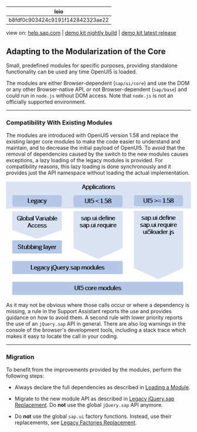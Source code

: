 | loio |
| -----|
| b8fdf0c903424c9191f142842323ae22 |

<div id="loio">

view on: [help.sap.com](https://help.sap.com/viewer/DRAFT/3237636b137e43519a20ad5513c49ccb/latest/en-US/b8fdf0c903424c9191f142842323ae22.html) | [demo kit nightly build](https://openui5nightly.hana.ondemand.com/#/topic/b8fdf0c903424c9191f142842323ae22) | [demo kit latest release](https://openui5.hana.ondemand.com/#/topic/b8fdf0c903424c9191f142842323ae22)</div>
<!-- loiob8fdf0c903424c9191f142842323ae22 -->

## Adapting to the Modularization of the Core

Small, predefined modules for specific purposes, providing standalone functionality can be used any time OpenUI5 is loaded.

The modules are either Browser-dependent \(`sap/ui/core`\) and use the DOM or any other Browser-native API, or not Browser-dependent \(`sap/base`\) and could run in `node.js` without DOM access. Note that `node.js` is not an officially supported environment.

***

<a name="loiob8fdf0c903424c9191f142842323ae22__section_dcz_jnh_y2b"/>

### Compatibility With Existing Modules

The modules are introduced with OpenUI5 version 1.58 and replace the existing larger core modules to make the code easier to understand and maintain, and to decrease the initial payload of OpenUI5. To avoid that the removal of dependencies caused by the switch to the new modules causes exceptions, a lazy loading of the legacy modules is provided. For compatibility reasons, this lazy loading is done synchronously and it provides just the API namespace without loading the actual implementation.

![](loio81e22f4606b044638780935701a279c8_LowRes.png)

As it may not be obvious where those calls occur or where a dependency is missing, a rule in the Support Assistant reports the use and provides guidance on how to avoid them. A second rule with lower priority reports the use of an `jQuery.sap` API in general. There are also log warnings in the console of the browser's development tools, including a stack trace which makes it easy to locate the call in your coding.

***

<a name="loiob8fdf0c903424c9191f142842323ae22__section_wbd_lph_y2b"/>

### Migration

To benefit from the improvements provided by the modules, perform the following steps:

-   Always declare the full dependencies as described in [Loading a Module](Loading_a_Module_d12024e.md).

-   Migrate to the new module API as described in [Legacy jQuery.sap Replacement](Legacy_jQuery.sap_Replacement_a075ed8.md). Do **not** use the global `jQuery.sap` API anymore.

-   Do **not** use the global `sap.ui` factory functions. Instead, use their replacements, see [Legacy Factories Replacement](Legacy_Factories_Replacement_491bd9c.md).



